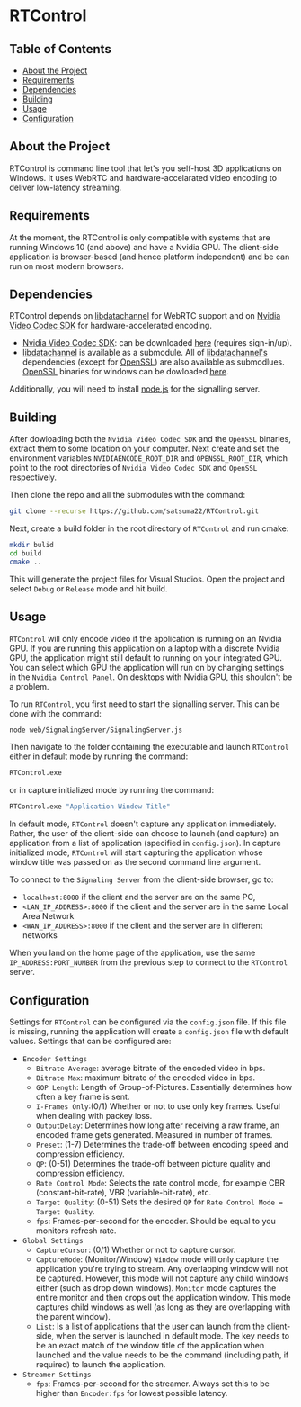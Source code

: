 # RTControl

## Table of Contents
- [About the Project](#about-the-project)
- [Requirements](#requirements)
- [Dependencies](#dependencies)
- [Building](#building)
- [Usage](#usage)
- [Configuration](#configuration)

## About the Project
RTControl is command line tool that let's you self-host 3D applications on Windows. It uses WebRTC and hardware-accelarated video encoding to deliver low-latency streaming.

## Requirements
At the moment, the RTControl is only compatible with systems that are running Windows 10 (and above) and have a Nvidia GPU. The client-side application is browser-based (and hence platform independent) and be can run on most modern browsers. 

## Dependencies
RTControl depends on [libdatachannel](https://github.com/paullouisageneau/libdatachannel/tree/master) for WebRTC support and on [Nvidia Video Codec SDK](https://developer.nvidia.com/video-codec-sdk) for hardware-accelerated encoding.
* [Nvidia Video Codec SDK](https://developer.nvidia.com/nvidia-video-codec-sdk): can be downloaded [here](https://developer.nvidia.com/nvidia-video-codec-sdk/download) (requires sign-in/up).
* [libdatachannel](https://github.com/paullouisageneau/libdatachannel/tree/master) is available as a submodule. All of [libdatachannel's](https://github.com/paullouisageneau/libdatachannel/tree/master) dependencies (except for [OpenSSL](https://www.openssl.org/)) are also available as submodlues. [OpenSSL](https://www.openssl.org/) binaries for windows can be dowloaded [here](https://kb.firedaemon.com/support/solutions/articles/4000121705-openssl-3-1-3-0-and-1-1-1-binary-distributions-for-microsoft-windows).

Additionally, you will need to install [node.js](https://nodejs.org/en) for the signalling server.

## Building
After dowloading both the ```Nvidia Video Codec SDK``` and the ```OpenSSL``` binaries, extract them to some location on your computer. Next create and set the environment variables ```NVIDIAENCODE_ROOT_DIR``` and ```OPENSSL_ROOT_DIR```, which point to the root directories of ```Nvidia Video Codec SDK``` and ```OpenSSL``` respectively.

Then clone the repo and all the submodules with the command:
```bash
git clone --recurse https://github.com/satsuma22/RTControl.git
```

Next, create a build folder in the root directory of ```RTControl``` and run cmake:
```bash
mkdir bulid
cd build
cmake ..
```

This will generate the project files for Visual Studios. Open the project and select ```Debug``` or ```Release``` mode and hit build.

## Usage
```RTControl``` will only encode video if the application is running on an Nvidia GPU. If you are running this application on a laptop with a discrete Nvidia GPU, the application might still default to running on your integrated GPU. You can select which GPU the application will run on by changing settings in the ```Nvidia Control Panel```. On desktops with Nvidia GPU, this shouldn't be a problem.

To run ```RTControl```, you first need to start the signalling server. This can be done with the command:
```bash
node web/SignalingServer/SignalingServer.js
```
Then navigate to the folder containing the executable and launch ```RTControl``` either in default mode by running the command:
```bash
RTControl.exe
```
or in capture initialized mode by running the command:
```bash
RTControl.exe "Application Window Title"
```

In default mode, ```RTControl``` doesn't capture any application immediately. Rather, the user of the client-side can choose to launch (and capture) an application from a list of application (specified in ```config.json```). In capture initialized mode, ```RTControl``` will start capturing the application whose window title was passed on as the second command line argument.

To connect to the ```Signaling Server``` from the client-side browser, go to:
* ```localhost:8000``` if the client and the server are on the same PC,
* ```<LAN_IP_ADDRESS>:8000``` if the client and the server are in the same Local Area Network
* ```<WAN_IP_ADDRESS>:8000``` if the client and the server are in different networks

When you land on the home page of the application, use the same ```IP_ADDRESS:PORT_NUMBER``` from the previous step to connect to the ```RTControl``` server.

## Configuration
Settings for ```RTControl``` can be configured via the ```config.json``` file. If this file is missing, running the application will create a ```config.json``` file with default values. Settings that can be configured are:
* ```Encoder Settings```
  * ```Bitrate Average```: average bitrate of the encoded video in bps.
  * ```Bitrate Max```: maximum bitrate of the encoded video in bps.
  * ```GOP Length```: Length of Group-of-Pictures. Essentially determines how often a key frame is sent.
  * ```I-Frames Only```:(0/1) Whether or not to use only key frames. Useful when dealing with packey loss.
  * ```OutputDelay```: Determines how long after receiving a raw frame, an encoded frame gets generated. Measured in number of frames. 
  *  ```Preset```: (1-7) Determines the trade-off between encoding speed and compression efficiency.
  *  ```QP```: (0-51) Determines the trade-off between picture quality and compression efficiency.
  *  ```Rate Control Mode```: Selects the rate control mode, for example CBR (constant-bit-rate), VBR (variable-bit-rate), etc.
  * ```Target Quality```: (0-51) Sets the desired ```QP``` for ```Rate Control Mode = Target Quality```.
  * ```fps```: Frames-per-second for the encoder. Should be equal to you monitors refresh rate.
* ```Global Settings```
  * ```CaptureCursor```: (0/1) Whether or not to capture cursor.
  * ```CaptureMode```: (Monitor/Window) ```Window``` mode will only capture the application you're trying to stream. Any overlapping window will not be captured. However, this mode will not capture any child windows either (such as drop down windows). ```Monitor``` mode captures the entire monitor and then crops out the application window. This mode captures child windows as well (as long as they are overlapping with the parent window).
  * ```List```: Is a list of applications that the user can launch from the client-side, when the server is launched in default mode. The key needs to be an exact match of the window title of the application when launched and the value needs to be the command (including path, if required) to launch the application.
* ```Streamer Settings```
  * ```fps```: Frames-per-second for the streamer. Always set this to be higher than ```Encoder:fps``` for lowest possible latency.

